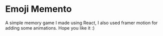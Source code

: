 # Emoji Memento

A simple memory game I made using React, I also used framer motion for adding some animations. 
Hope you like it :)
